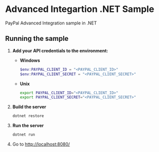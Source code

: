 # Advanced Integartion .NET Sample

PayPal Advanced Integration sample in .NET

## Running the sample

1. **Add your API credentials to the environment:**

   - **Windows**

     ```powershell
     $env:PAYPAL_CLIENT_ID = "<PAYPAL_CLIENT_ID>"
     $env:PAYPAL_CLIENT_SECRET = "<PAYPAL_CLIENT_SECRET>"
     ```

   - **Unix**

     ```bash
     export PAYPAL_CLIENT_ID="<PAYPAL_CLIENT_ID>"
     export PAYPAL_CLIENT_SECRET="<PAYPAL_CLIENT_SECRET>"
     ```

2. **Build the server**

   ```bash
   dotnet restore
   ```

3. **Run the server**

   ```bash
   dotnet run
   ```

4. Go to [http://localhost:8080/](http://localhost:8080/)
